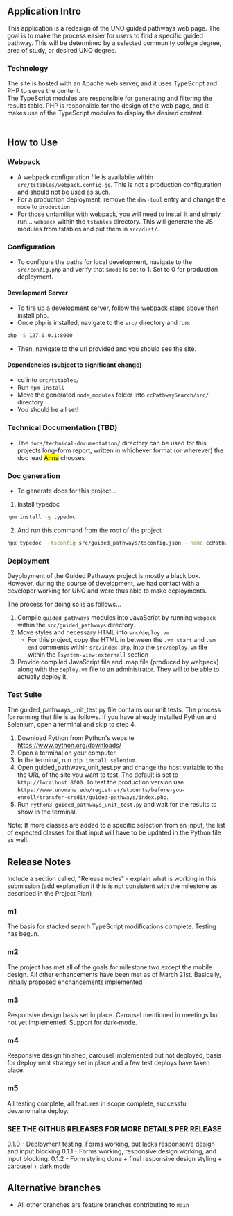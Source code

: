 ## Application Intro
This application is a redesign of the UNO guided pathways web page. The goal is to make the process easier for users to find a specific guided pathway. This will be determined by a selected community college degree, area of study, or desired UNO degree.

### Technology 

The site is hosted with an Apache web server, and it uses TypeScript and PHP to serve the content. <br>
The TypeScript modules are responsible for generating and filtering the results table. PHP is responsible for the design of the web page, and it makes use of the TypeScript modules to display the desired content.
<br><br>

## How to Use

### Webpack
- A webpack configuration file is availabile within `src/tstables/webpack.config.js`. This is not a production configuration and should not be used as such.
- For a production deployment, remove the `dev-tool` entry and change the `mode` to `production`
- For those unfamiliar with webpack, you will need to install it and simply run...
`webpack` within the `tstables` directory. This will generate the JS modules from tstables and put them in `src/dist/`.

### Configuration
- To configure the paths for local development, navigate to the `src/config.php` and verify that `$mode` is set to 1. Set to 0 for production deployment.

#### Development Server
- To fire up a development server, follow the webpack steps above then install php.
- Once php is installed, navigate to the `src/` directory and run: 
```bash 
php -S 127.0.0.1:8000
```
- Then, navigate to the url provided and you should see the site.

#### Dependencies (subject to significant change)
- cd into `src/tstables/`
- Run `npm install`
- Move the generated `node_modules` folder into `ccPathwaySearch/src/` directory
- You should be all set!

### Technical Documentation (TBD)
- The `docs/technical-documentation/` directory can be used for this projects long-form report, written in whichever format (or wherever) the doc lead <mark>Anna</mark> chooses

### Doc generation
- To generate docs for this project...
1. Install typedoc
```bash
npm install -g typedoc 
```
2. And run this command from the root of the project
```bash
npx typedoc --tsconfig src/guided_pathways/tsconfig.json --name ccPathwaySearch src/guided_pathways/src/index.ts 
```

### Deployment
Deyployment of the Guided Pathways project is mostly a black box. However, during the course of development, we had contact with a developer working for UNO and were thus able to make deployments.

The process for doing so is as follows...
1. Compile `guided_pathways` modules into JavaScript by running `webpack` within the `src/guided_pathways` directory.
2. Move styles and necessary HTML into `src/deploy.vm`
    - For this project, copy the HTML in between the `.vm start` and `.vm end` comments within `src/index.php`, into the `src/deploy.vm` file within the `[system-view:external]` section
3. Provide compiled JavaScript file and .map file (produced by webpack) along with the `deploy.vm` file to an administrator. They will to be able to actually deploy it.

### Test Suite
The guided_pathways_unit_test.py file contains our unit tests. The process for running that file is as follows. If you have already installed Python and Selenium, open a terminal and skip to step 4.
1) Download Python from Python's website https://www.python.org/downloads/
2) Open a terminal on your computer.
3) In the terminal, run `pip install selenium`.
4) Open guided_pathways_unit_test.py and change the host variable to the the URL of the site you want to test. The default is set to `http://localhost:8000`. To test the production version use `https://www.unomaha.edu/registrar/students/before-you-enroll/transfer-credit/guided-pathways/index.php`.
5) Run `Python3 guided_pathways_unit_test.py` and wait for the results to show in the terminal.

Note: If more classes are added to a specific selection from an input, the list of expected classes for that input will have to be updated in the Python file as well.
   
   
## Release Notes
Include a section called, "Release notes" - explain what is working in this submission (add explanation if this is not consistent with the milestone as described in the Project Plan)

### m1
The basis for stacked search TypeScript modifications complete. Testing has begun.

### m2
The project has met all of the goals for milestone two except the mobile design. All other enhancements have been met as of March 21st. Basically, initially proposed enchancements implemented

### m3
Responsive design basis set in place. Carousel mentioned in meetings but not yet implemented. Support for dark-mode.

### m4
Responsive design finished, carousel implemented but not deployed, basis for deployment strategy set in place and a few test deploys have taken place.

### m5
All testing complete, all features in scope complete, successful dev.unomaha deploy.

### SEE THE GITHUB RELEASES FOR MORE DETAILS PER RELEASE

0.1.0 - Deployment testing. Forms working, but lacks responseive design and input blocking
0.1.1 - Forms working, responsive design working, and input blocking.
0.1.2 - Form styling done + final responsive design styling + carousel + dark mode

## Alternative branches
- All other branches are feature branches contributing to `main`
